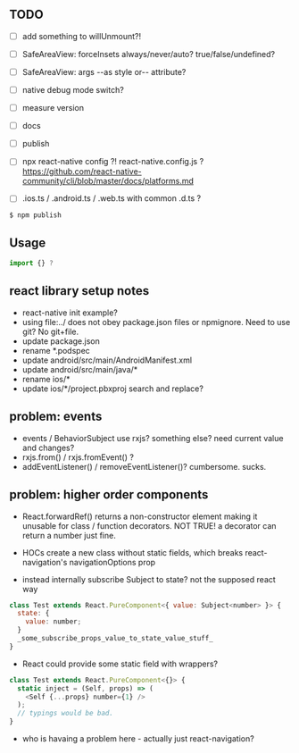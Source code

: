 ## TODO

- [ ] add something to willUnmount?!

- [ ] SafeAreaView: forceInsets always/never/auto? true/false/undefined?
- [ ] SafeAreaView: args --as style or-- attribute?

- [ ] native debug mode switch?

- [ ] measure version

- [ ] docs
- [ ] publish

- [ ] npx react-native config ?! react-native.config.js ? https://github.com/react-native-community/cli/blob/master/docs/platforms.md
- [ ] .ios.ts / .android.ts / .web.ts  with common .d.ts ?

```
$ npm publish
```

## Usage

```js
import {} ?
```

## react library setup notes

- react-native init example?
- using file:../ does not obey package.json files or npmignore. Need to use git? No git+file.
- update package.json
- rename *.podspec
- update android/src/main/AndroidManifest.xml
- update android/src/main/java/*
- rename ios/*
- update ios/*/project.pbxproj search and replace?

## problem: events

- events / BehaviorSubject use rxjs? something else? need current value and changes?
- rxjs.from() / rxjs.fromEvent() ?
- addEventListener() / removeEventListener()? cumbersome. sucks.

## problem: higher order components

- React.forwardRef() returns a non-constructor element making it unusable for
  class / function decorators. NOT TRUE! a decorator can return a number just
  fine.

- HOCs create a new class without static fields, which breaks react-navigation's
  navigationOptions prop

- instead internally subscribe Subject to state? not the supposed react way

```js
class Test extends React.PureComponent<{ value: Subject<number> }> {
  state: {
    value: number;
  }
  _some_subscribe_props_value_to_state_value_stuff_
}
```

- React could provide some static field with wrappers?
```js
class Test extends React.PureComponent<{}> {
  static inject = (Self, props) => (
    <Self {...props} number={1} />
  );
  // typings would be bad.
}
```

- who is havaing a problem here - actually just react-navigation?
